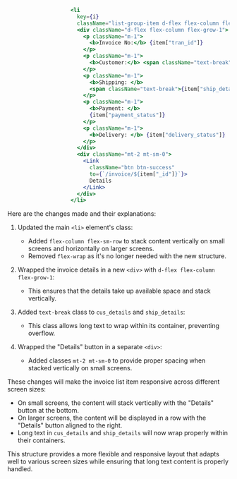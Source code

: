 ```javascriptreact
                    <li
                      key={i}
                      className="list-group-item d-flex flex-column flex-sm-row gap-3 justify-content-between align-items-start">
                      <div className="d-flex flex-column flex-grow-1">
                        <p className="m-1">
                          <b>Invoice No:</b> {item["tran_id"]}
                        </p>
                        <p className="m-1">
                          <b>Customer:</b> <span className="text-break">{item["cus_details"]}</span>
                        </p>
                        <p className="m-1">
                          <b>Shipping: </b>
                          <span className="text-break">{item["ship_details"]}</span>
                        </p>
                        <p className="m-1">
                          <b>Payment: </b>
                          {item["payment_status"]}
                        </p>
                        <p className="m-1">
                          <b>Delivery: </b> {item["delivery_status"]}
                        </p>
                      </div>
                      <div className="mt-2 mt-sm-0">
                        <Link
                          className="btn btn-success"
                          to={`/invoice/${item["_id"]}`}>
                          Details
                        </Link>
                      </div>
                    </li>
```

Here are the changes made and their explanations:

1. Updated the main `<li>` element's class:

   - Added `flex-column flex-sm-row` to stack content vertically on small screens and horizontally on larger screens.
   - Removed `flex-wrap` as it's no longer needed with the new structure.

2. Wrapped the invoice details in a new `<div>` with `d-flex flex-column flex-grow-1`:

   - This ensures that the details take up available space and stack vertically.

3. Added `text-break` class to `cus_details` and `ship_details`:

   - This class allows long text to wrap within its container, preventing overflow.

4. Wrapped the "Details" button in a separate `<div>`:
   - Added classes `mt-2 mt-sm-0` to provide proper spacing when stacked vertically on small screens.

These changes will make the invoice list item responsive across different screen sizes:

- On small screens, the content will stack vertically with the "Details" button at the bottom.
- On larger screens, the content will be displayed in a row with the "Details" button aligned to the right.
- Long text in `cus_details` and `ship_details` will now wrap properly within their containers.

This structure provides a more flexible and responsive layout that adapts well to various screen sizes while ensuring that long text content is properly handled.
